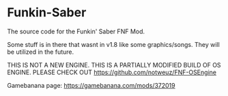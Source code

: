 # Funkin-Saber
The source code for the Funkin' Saber FNF Mod.

Some stuff is in there that wasnt in v1.8 like some graphics/songs. They will be utilized in the future.

THIS IS NOT A NEW ENGINE. THIS IS A PARTIALLY MODIFIED BUILD OF OS ENGINE. PLEASE CHECK OUT https://github.com/notweuz/FNF-OSEngine 

Gamebanana page: https://gamebanana.com/mods/372019

